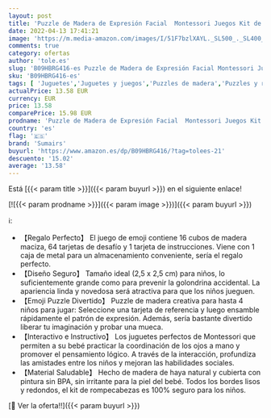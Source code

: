 ```yaml
---
layout: post
title: 'Puzzle de Madera de Expresión Facial  Montessori Juegos Kit de Rompecabezas Juguete 16 Cubos 64 Cartas IQ Puzzle Regalo Navidad  SUMAIRS Cubo Juguetes Educativos para Niños 3+ años'
date: 2022-04-13 17:41:21
image: 'https://m.media-amazon.com/images/I/51F7bzlXAYL._SL500_._SL400_.jpg'
comments: true
category: ofertas
author: 'tole.es'
slug: 'B09HBRG416-es Puzzle de Madera de Expresión Facial Montessori Juegos Kit...'
sku: 'B09HBRG416-es'
tags: [ 'Juguetes','Juguetes y juegos','Puzzles de madera','Puzzles y rompecabezas','navidad','sumairs','🇪🇸', ]
actualPrice: 13.58 EUR
currency: EUR
price: 13.58
comparePrice: 15.98 EUR
prodname: 'Puzzle de Madera de Expresión Facial  Montessori Juegos Kit de Rompecabezas Juguete 16 Cubos 64 Cartas IQ Puzzle Regalo Navidad  SUMAIRS Cubo Juguetes Educativos para Niños 3+ años'
country: 'es'
flag: '🇪🇸'
brand: 'Sumairs'
buyurl: 'https://www.amazon.es/dp/B09HBRG416/?tag=tolees-21'
descuento: '15.02'
average: '13.58'
---
```


Está [{{< param title >}}]({{< param buyurl >}}) en el siguiente enlace!

[![{{< param prodname >}}]({{< param image >}})]({{< param buyurl >}})

ℹ️:

- 【Regalo Perfecto】 El juego de emoji contiene 16 cubos de madera maciza, 64 tarjetas de desafío y 1 tarjeta de instrucciones. Viene con 1 caja de metal para un almacenamiento conveniente, sería el regalo perfecto.
- 【Diseño Seguro】 Tamaño ideal (2,5 x 2,5 cm) para niños, lo suficientemente grande como para prevenir la golondrina accidental. La apariencia linda y novedosa será atractiva para que los niños jueguen.
- 【Emoji Puzzle Divertido】 Puzzle de madera creativa para hasta 4 niños para jugar: Seleccione una tarjeta de referencia y luego ensamble rápidamente el patrón de expresión. Además, sería bastante divertido liberar tu imaginación y probar una mueca.
- 【Interactivo e Instructivo】 Los juguetes perfectos de Montessori que permiten a su bebé practicar la coordinación de los ojos a mano y promover el pensamiento lógico. A través de la interacción, profundiza las amistades entre los niños y mejoran las habilidades sociales.
- 【Material Saludable】 Hecho de madera de haya natural y cubierta con pintura sin BPA, sin irritante para la piel del bebé. Todos los bordes lisos y redondos, el kit de rompecabezas es 100% seguro para los niños.

[🛒 Ver la oferta!!]({{< param buyurl >}})
